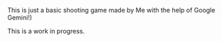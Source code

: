 This is just a basic shooting game made by Me with the help of Google Gemini!)

This is a work in progress.

